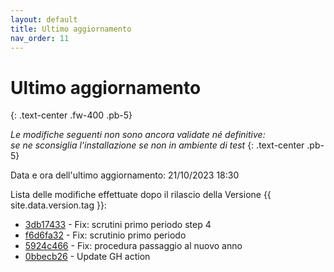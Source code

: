 ```yaml
---
layout: default
title: Ultimo aggiornamento
nav_order: 11
---
```


# Ultimo aggiornamento
{: .text-center .fw-400 .pb-5}

_Le modifiche seguenti non sono ancora validate né definitive:<br>se ne sconsiglia l'installazione se non in ambiente di test_
{: .text-center .pb-5}

Data e ora dell'ultimo aggiornamento: 21/10/2023 18:30

Lista delle modifiche effettuate dopo il rilascio della Versione {{ site.data.version.tag }}:

- [3db17433](http://github.com/iisgiua/giuaschool/commit/3db1743371dd3c5399198e64c3093cf7728a0b01) - Fix: scrutini primo periodo step 4
- [f6d6fa32](http://github.com/iisgiua/giuaschool/commit/f6d6fa3293cace47f9b009055ab3d626d64fdd97) - Fix: scrutinio primo periodo
- [5924c466](http://github.com/iisgiua/giuaschool/commit/5924c4667d3cd2f598e2512844fb8b0a2e550588) - Fix: procedura passaggio al nuovo anno
- [0bbecb26](http://github.com/iisgiua/giuaschool/commit/0bbecb26d0888d24e466a524de54a4b5870402c1) - Update GH action

